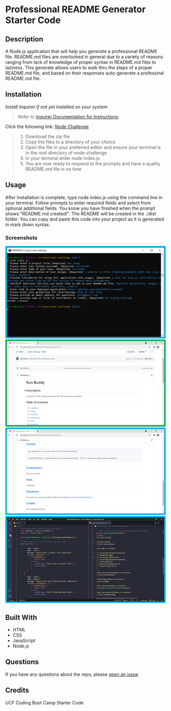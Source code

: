 # Professional README Generator Starter Code

## Description
A Node.js application that will help you generate a professional README file. README.md files are overlooked in general due to a variety of reasons ranging from lack of knowledge of proper syntax in README.md files to laziness. This generate allows users to walk thru the steps of a proper README.md file, and based on their responses auto-generate a professinal README.md file. 

## Installation
*Install Inquirer if not yet installed on your system*
>Refer to [Inquirer Documentation for Instructions](https://www.npmjs.com/package/inquirer)

Click the following link: [Node Challenge](https://github.com/alexisn84/node-challenge)
>1. Download the zip file 
>2. Copy the files to a directory of your choice
>3. Open the file in your preferred editor and ensure your terminal is in the root directory of node-challenge
>4. In your terminal enter node index.js
>5. You are now ready to respond to the prompts and have a quality README.md file in no time

## Usage
After Installation is complete, type node index.js using the command line in your terminal. Follow prompts to enter required fields and select from optional additional fields. You know you have finished when the prompt shows "README.md created!". The README will be created in the ./dist folder. You can copy and paste this code into your project as it is generated in mark down syntax.

### Screenshots
<img src="https://github.com/alexisn84/node-challenge/blob/main/Develop/images/prompt%20display%20in%20terminal.png" alt="terminal prompts">
<img src="https://github.com/alexisn84/node-challenge/blob/main/Develop/images/display%20produced%20file%201.png" alt="generated file top half">
<img src="https://github.com/alexisn84/node-challenge/blob/main/Develop/images/display%20produced%20file%202.png" alt="generated file bottom half">
<img src="https://github.com/alexisn84/node-challenge/blob/main/Develop/images/code%20layout.png" alt= "layout of code to create generator">

## Built With
* HTML
* CSS
* JavaScript
* Node.js

## Questions
If you have any questions about the repo, please [open an issue](https://github.com/alexisn84/node-challenge/issues).

## Credits
UCF Coding Boot Camp Starter Code


